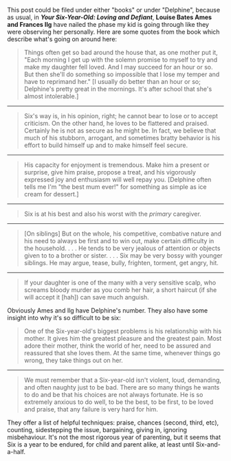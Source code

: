 <!--
.. title: My Six-Year-Old: Loving and Defiant
.. date: 2009-05-19 22:27:02
.. author: Amy Brown
-->

This post could be filed under either "books" or
under "Delphine", because as usual, in
***Your Six-Year-Old: Loving and Defiant***, __Louise Bates
Ames and Frances Ilg__ have nailed the phase my kid
is going through like they were observing her
personally.  Here are some quotes from the book
which describe what's going on around here:

> Things often get so bad around the house that, as one
> mother put it, "Each morning I get up with the solemn 
> promise to myself to try and make my daughter fell loved. 
> And I may succeed for an hour or so. But then she'll do 
> something so impossible that I lose my temper and have to 
> reprimand her." [I usually do better than an hour or so;
> Delphine's pretty great in the mornings. It's after school
> that she's almost intolerable.]

---

> Six's way is, in his opinion, right; he cannot bear to lose 
> or to accept criticism. On the other hand, he loves to be
> flattered and praised. Certainly he is not as secure as 
> he might be.  In fact, we believe that much of his stubborn, 
> arrogant, and sometimes bratty behavior is his effort to build 
> himself up and to make himself feel secure.

---

> His capacity for enjoyment is tremendous. Make him a present
> or surprise, give him praise, propose a treat, and his vigorously
> expressed joy and enthusiasm will well repay you. [Delphine
> often tells me I'm "the best mum ever!" for something as 
> simple as ice cream for dessert.]

---

> Six is at his best and also his worst with the *primary*
> caregiver.

---

> [On siblings] But on the whole, his competitive, combative
> nature and his need to always be first and to win out, make certain
> difficulty in the household. . . . He tends to be very jealous
> of attention or objects given to to a brother or sister. . . .
> Six may be very bossy with younger siblings. He may argue,
> tease, bully, frighten, torment, get angry, hit.

---

> If your daughter is one of the many with a very sensitive
> scalp, who screams bloody murder as you comb her hair, a short
> haircut (if she will accept it [hah]) can save much anguish.

Obviously Ames and Ilg have Delphine's number. They also have
some insight into why it's so difficult to be six:

> One of the Six-year-old's biggest problems is his relationship
> with his mother. It gives him the greatest pleasure and the
> greatest pain. Most adore their mother, think the world of
> her, need to be assured and reassured that she loves them. 
> At the same time, whenever things go wrong, they take things
> out on her.

---

> We must remember that a Six-year-old isn't violent, loud,
> demanding, and often naughty just to be bad. There are so
> many things he wants to do and be that his choices are not 
> always fortunate. He is so extremely anxious to do well, 
> to be the best, to be first, to be loved and praise, that 
> any failure is very hard for him.

They offer a list of helpful techniques: praise, chances (second, third,
etc), counting, sidestepping the issue, bargaining, giving 
in, ignoring misbehaviour. It's not the most rigorous year
of parenting, but it seems that Six is a year to be 
endured, for child and parent alike, at least until Six-and-a-half.

